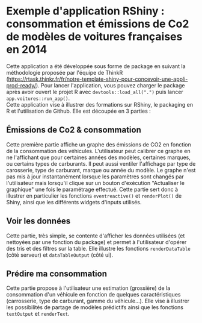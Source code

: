 # Exemple d'application RShiny : consommation et émissions de Co2 de modèles de voitures françaises en 2014  

Cette application a été développée sous forme de package en suivant la méthodologie proposée par l'équipe de ThinkR (https://rtask.thinkr.fr/fr/notre-template-shiny-pour-concevoir-une-appli-prod-ready/). Pour lancer l'application, vous pouvez charger le package après avoir ouvert le projet R avec `devtools::load_all(".")` puis lancer `app.voitures::run_app()`.  
Cette application vise à illustrer des formations sur RShiny, le packaging en R et l'utilisation de Github. Elle est découpée en 3 parties :  

## Émissions de Co2 & consommation  
Cette première partie affiche un graphe des émissions de CO2 en fonction de la consommation des véhicules. L'utilisateur peut calibrer ce graphe en ne l'affichant que pour certaines années des modèles, certaines marques, ou certains types de carburants. Il peut aussi ventiler l'affichage par type de carosserie, type de carburant, marque ou année du modèle. Le graphe n'est pas mis à jour instantanément lorsque les paramètres sont changés par l'utilisateur mais lorsqu'il clique sur un bouton d'exécution "Actualiser le graphique" une fois le paramétrage effectué. Cette partie sert donc à illustrer en particulier les fonctions `eventreactive()` et `renderPlot()` de Shiny, ainsi que les différents widgets d'inputs utilisés.  

## Voir les données  
Cette partie, très simple, se contente d'afficher les données utilisées (et nettoyées par une fonction du package) et permet à l'utilisateur d'opérer des tris et des filtres sur la table. Elle illustre les fonctions `renderDataTable` (côté serveur) et `dataTableOutput` (côté ui).  

## Prédire ma consommation 
Cette partie propose à l'utilisateur une estimation (grossière) de la consommation d'un véhicule en fonction de quelques caractéristiques (carrosserie, type de carburant, gamme du véhicule...). Elle vise à illustrer les possibilités de partage de modèles prédictifs ainsi que les fonctions `textOutput` et `renderText`. 
